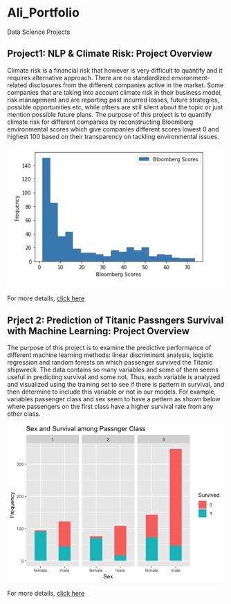 # Ali_Portfolio
Data Science Projects 

## Project1: NLP & Climate Risk: Project Overview
Climate risk is a financial risk that however is very difficult to quantify and it requires alternative approach. There are no standardized environment-related
disclosures from the different companies active in the market. Some companies that are taking into account climate risk in their business model, risk management and are reporting past incurred losses, future strategies, possible opportunities etc, while others are still silent about the topic or just mention possible future plans. The purpose of this project is to quantify climate risk for different companies by reconstructing Bloomberg environmental scores which give companies different scores lowest 0 and highest 100 based on their transparency on tackling environmental issues.

![Bloomberg Environmental Scores](https://github.com/AliAljabri/Ali_Portfolio/blob/main/Images/BB_distribution.png)


For more details, [click here](https://github.com/AliAljabri/NLP-EIP-Project-in-Python)

## Prject 2: Prediction of Titanic Passngers Survival with Machine Learning: Project Overview 
The purpose of this project is to examine the predictive performance of different machine learning methods: linear discriminant analysis, logistic regression and random forests on which passenger survived the Titanic shipwreck.
The data contains so many variables and some of them seems useful in predicting survival and some not. Thus, each variable is analyzed and visualized using the training set to see if there is pattern in survival, and then determine to include this variable or not in our models. For example, variables passenger class and sex seem to have a pettern as shown below where passengers on the first class have a higher survival rate from any other class.

![](https://github.com/AliAljabri/Ali_Portfolio/blob/main/Images/Rplot01.png)

For more details, [click here](https://github.com/AliAljabri/Machine-Learning-Project-in-R)

